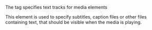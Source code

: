 The <track> tag specifies text tracks for media elements 

This element is used to specify subtitles, caption files or other files containing text, that should be visible when the media is playing.